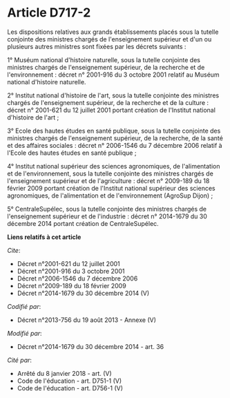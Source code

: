 # Article D717-2

Les dispositions relatives aux grands établissements placés sous la tutelle conjointe des ministres chargés de l'enseignement
supérieur et d'un ou plusieurs autres ministres sont fixées par les décrets suivants : 

1° Muséum national d'histoire naturelle, sous la tutelle conjointe des ministres chargés de l'enseignement supérieur, de la
recherche et de l'environnement : décret n° 2001-916 du 3 octobre 2001 relatif au Muséum national d'histoire naturelle. 

2° Institut national d'histoire de l'art, sous la tutelle conjointe des ministres chargés de l'enseignement supérieur, de la
recherche et de la culture : décret n° 2001-621 du 12 juillet 2001 portant création de l'Institut national d'histoire de
l'art ; 

3° Ecole des hautes études en santé publique, sous la tutelle conjointe des ministres chargés de l'enseignement supérieur, de
la recherche, de la santé et des affaires sociales : décret n° 2006-1546 du 7 décembre 2006 relatif à l'Ecole des hautes
études en santé publique ; 

4° Institut national supérieur des sciences agronomiques, de l'alimentation et de l'environnement, sous la tutelle conjointe
des ministres chargés de l'enseignement supérieur et de l'agriculture : décret n° 2009-189 du 18 février 2009 portant
création de l'Institut national supérieur des sciences agronomiques, de l'alimentation et de l'environnement (AgroSup
Dijon) ; 

5° CentraleSupélec, sous la tutelle conjointe des ministres chargés de l'enseignement supérieur et de l'industrie : décret n°
2014-1679 du 30 décembre 2014 portant création de CentraleSupélec.

**Liens relatifs à cet article**

_Cite_:

  - Décret n°2001-621 du 12 juillet 2001
  - Décret n°2001-916 du 3 octobre 2001
  - Décret n°2006-1546 du 7 décembre 2006
  - Décret n°2009-189 du 18 février 2009
  - Décret n°2014-1679 du 30 décembre 2014 (V)

_Codifié par_:

  - Décret n°2013-756 du 19 août 2013 -  Annexe (V)

_Modifié par_:

  - Décret n°2014-1679 du 30 décembre 2014 - art. 36

_Cité par_:

  - Arrêté du 8 janvier 2018 - art. (V)
  - Code de l'éducation - art. D751-1 (V)
  - Code de l'éducation - art. D756-1 (V)
